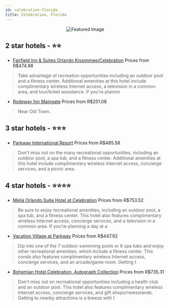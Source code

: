 ```yaml
---
id: celebration-florida
title: Celebration, Florida
---
```


<center><img src="https://i.travelapi.com/hotels/2000000/1760000/1759600/1759572/f8070a5b_z.jpg" alt="Featured Image" /></center>


##  2 star hotels - ⭐️⭐️

-    [Fairfield Inn & Suites Orlando Kissimmee/Celebration](https://us.hurb.com/hotels/celebration/fairfield-inn-suites-orlando-kissimmee-celebration-JNP-JP518433?cmp=18055) Prices from R$474.98
   > Take advantage of recreation opportunities including an outdoor pool and a fitness center. Additional amenities at this hotel include complimentary wireless Internet access, a television in a common area, and tour/ticket assistance. If you're plannin
-    [Rodeway Inn Maingate](https://us.hurb.com/hotels/celebration/rodeway-inn-maingate-JNP-JP984207?cmp=18055) Prices from R$251.08
   > Near Old Town.

##  3 star hotels - ⭐️⭐️⭐️

-    [Parkway International Resort](https://us.hurb.com/hotels/celebration/parkway-international-resort-JNP-JP335691?cmp=18055) Prices from R$485.58
   > Don't miss out on the many recreational opportunities, including an outdoor pool, a spa tub, and a fitness center. Additional amenities at this hotel include complimentary wireless Internet access, concierge services, and a picnic area.

##  4 star hotels - ⭐️⭐️⭐️⭐️

-    [Meliá Orlando Suite Hotel at Celebration](https://us.hurb.com/hotels/celebration/melia-orlando-suite-hotel-at-celebration-JNP-JP983296?cmp=18055) Prices from R$753.52
   > Be sure to enjoy recreational amenities, including an outdoor pool, a spa tub, and a fitness center. This hotel also features complimentary wireless Internet access, concierge services, and a television in a common area. If you're planning a day at a
-    [Vacation Village at Parkway](https://us.hurb.com/hotels/celebration/vacation-village-at-parkway-JNP-JP157769?cmp=18055) Prices from R$447.92
   > Dip into one of the 7 outdoor swimming pools or 6 spa tubs and enjoy other recreational amenities, which include a fitness center. This condo also features complimentary wireless Internet access, concierge services, and an arcade/game room. Getting t
-    [Bohemian Hotel Celebration, Autograph Collection](https://us.hurb.com/hotels/celebration/bohemian-hotel-celebration-autograph-collection-JNP-JP759943?cmp=18055) Prices from R$735.31
   > Don't miss out on recreational opportunities including a health club and an outdoor pool. This hotel also features complimentary wireless Internet access, concierge services, and gift shops/newsstands. Getting to nearby attractions is a breeze with t
